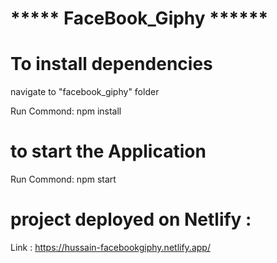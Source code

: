 
 # ***** FaceBook_Giphy ******
 
 # To install dependencies
  navigate to "facebook_giphy" folder
  
  Run Commond: npm install

 # to start the Application

 Run Commond: npm start 
 
 # project deployed on Netlify :
  Link : https://hussain-facebookgiphy.netlify.app/

